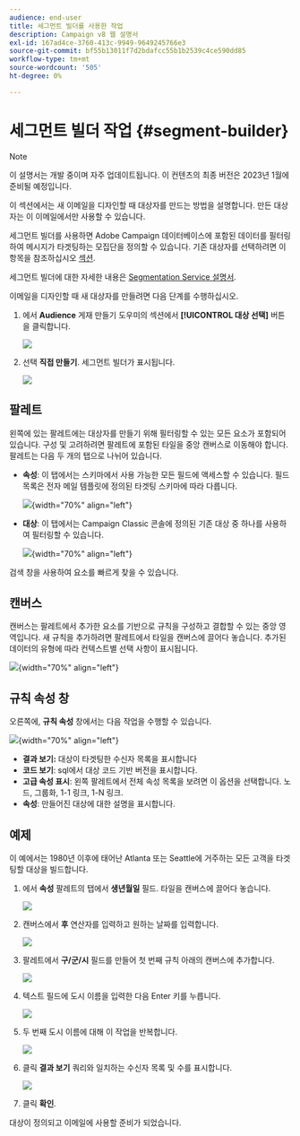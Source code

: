 ```yaml
---
audience: end-user
title: 세그먼트 빌더를 사용한 작업
description: Campaign v8 웹 설명서
exl-id: 167ad4ce-3760-413c-9949-9649245766e3
source-git-commit: bf55b13011f7d2bdafcc55b1b2539c4ce590dd85
workflow-type: tm+mt
source-wordcount: '505'
ht-degree: 0%

---
```


# 세그먼트 빌더 작업 {#segment-builder}

>[!NOTE]
>
>이 설명서는 개발 중이며 자주 업데이트됩니다. 이 컨텐츠의 최종 버전은 2023년 1월에 준비될 예정입니다.

이 섹션에서는 새 이메일을 디자인할 때 대상자를 만드는 방법을 설명합니다. 만든 대상자는 이 이메일에서만 사용할 수 있습니다.

세그먼트 빌더를 사용하면 Adobe Campaign 데이터베이스에 포함된 데이터를 필터링하여 메시지가 타겟팅하는 모집단을 정의할 수 있습니다. 기존 대상자를 선택하려면 이 항목을 참조하십시오 [섹션](add-audience.md).

세그먼트 빌더에 대한 자세한 내용은 [Segmentation Service 설명서](https://experienceleague.adobe.com/docs/experience-platform/segmentation/ui/segment-builder.html).

이메일을 디자인할 때 새 대상자를 만들려면 다음 단계를 수행하십시오.

1. 에서 **Audience** 게재 만들기 도우미의 섹션에서 **[!UICONTROL 대상 선택]** 버튼을 클릭합니다.

   ![](assets/segment-builder0.png)

1. 선택 **직접 만들기**. 세그먼트 빌더가 표시됩니다.

   ![](assets/segment-builder.png)

## 팔레트

왼쪽에 있는 팔레트에는 대상자를 만들기 위해 필터링할 수 있는 모든 요소가 포함되어 있습니다. 구성 및 고려하려면 팔레트에 포함된 타일을 중앙 캔버스로 이동해야 합니다. 팔레트는 다음 두 개의 탭으로 나뉘어 있습니다.

* **속성**: 이 탭에서는 스키마에서 사용 가능한 모든 필드에 액세스할 수 있습니다. 필드 목록은 전자 메일 템플릿에 정의된 타겟팅 스키마에 따라 다릅니다.

   ![](assets/segment-builder2.png){width="70%" align="left"}

* **대상**: 이 탭에서는 Campaign Classic 콘솔에 정의된 기존 대상 중 하나를 사용하여 필터링할 수 있습니다.

   ![](assets/segment-builder3.png){width="70%" align="left"}

검색 창을 사용하여 요소를 빠르게 찾을 수 있습니다.

## 캔버스

캔버스는 팔레트에서 추가한 요소를 기반으로 규칙을 구성하고 결합할 수 있는 중앙 영역입니다. 새 규칙을 추가하려면 팔레트에서 타일을 캔버스에 끌어다 놓습니다. 추가된 데이터의 유형에 따라 컨텍스트별 선택 사항이 표시됩니다.

![](assets/segment-builder4.png){width="70%" align="left"}

## 규칙 속성 창

오른쪽에, **규칙 속성** 창에서는 다음 작업을 수행할 수 있습니다.

![](assets/segment-builder5.png){width="70%" align="left"}

* **결과 보기:** 대상이 타겟팅한 수신자 목록을 표시합니다
* **코드 보기**: sql에서 대상 코드 기반 버전을 표시합니다.
* **고급 속성 표시**: 왼쪽 팔레트에서 전체 속성 목록을 보려면 이 옵션을 선택합니다. 노드, 그룹화, 1-1 링크, 1-N 링크.
* **속성**: 만들어진 대상에 대한 설명을 표시합니다.

## 예제

이 예에서는 1980년 이후에 태어난 Atlanta 또는 Seattle에 거주하는 모든 고객을 타겟팅할 대상을 빌드합니다.

1. 에서 **속성** 팔레트의 탭에서 **생년월일** 필드. 타일을 캔버스에 끌어다 놓습니다.

   ![](assets/segment-builder6.png)

1. 캔버스에서 **후** 연산자를 입력하고 원하는 날짜를 입력합니다.

   ![](assets/segment-builder7.png)

1. 팔레트에서 **구/군/시** 필드를 만들어 첫 번째 규칙 아래의 캔버스에 추가합니다.

   ![](assets/segment-builder8.png)

1. 텍스트 필드에 도시 이름을 입력한 다음 Enter 키를 누릅니다.

   ![](assets/segment-builder9.png)

1. 두 번째 도시 이름에 대해 이 작업을 반복합니다.

   ![](assets/segment-builder10.png)

1. 클릭 **결과 보기** 쿼리와 일치하는 수신자 목록 및 수를 표시합니다.

   ![](assets/segment-builder11.png)

1. 클릭 **확인**.

대상이 정의되고 이메일에 사용할 준비가 되었습니다.